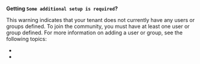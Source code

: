 <p><strong>Getting <code>Some additional setup is required</code>?</strong></p>
<p>This warning indicates that your tenant does not currently have any users or groups defined. To join the community, you must have at least one user or group defined. For more information on adding a user or group, see the following topics:</p>
<ul>
	<li><xref:gpUsers></li>
	<li><xref:create-group></li>
</ul>
